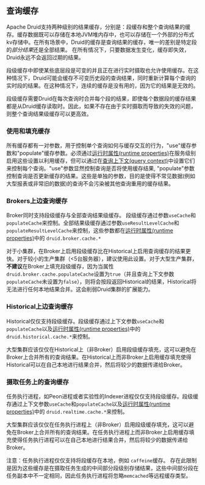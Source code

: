 <!-- toc -->
## 查询缓存

Apache Druid支持两种级别的结果缓存，分别是：段缓存和整个查询结果的缓存。缓存数据既可以存储在本地JVM堆内存中，也可以存储在一个外部的分布式kv存储中。在所有场景中，Druid的缓存是查询结果的缓存，唯一的差别是特定段的*部分结果*还是全部结果。 在所有情况下，只要数据发生变化，缓存即失效，Druid永远不会返回过期的结果。

段级缓存中即使某些底层段是可变的并且正在进行实时摄取也允许使用缓存。在这种情况下，Druid可能会缓存不可变历史段的查询结果，同时重新计算每个查询的实时段的结果。在这种情况下，连续的缓存是没有用的，因为它的结果是无效的。

段级缓存需要Druid在每次查询时合并每个段的结果，即使每个数据段的缓存结果都是从Druid缓存读取时。因此，如果不存在由于实时摄取而导致的失效的问题，则整个查询结果级缓存可以更高效。

### 使用和填充缓存

所有缓存都有一对参数，用于控制单个查询如何与缓存交互的行为，"use"缓存参数和"populate"缓存参数。必须通过[运行时属性(runtime properties)](../Configuration/configuration.md)在服务级别启用这些设置以利用缓存，但可以通过在[查询上下文(query context)](query-context.md)中设置它们来控制每个查询。"use"参数显然控制查询是否将使用缓存结果, "populate"参数控制查询是否更新缓存的结果。这些是单独的参数，目的是使得不常见数据(例如大型报表或非常旧的数据)的查询不会污染被其他查询重用的缓存结果。

### Brokers上边查询缓存

Broker同时支持段级缓存与全部查询结果级缓存。 段级缓存通过参数`useCache`和`populateCache`来控制。全部结果级缓存通过参数`useResultLevelCache`和`populateResultLevelCache`来控制，这些参数都在[运行时属性(runtime properties)](../Configuration/configuration.md)中的 `druid.broker.cache.*`

对于小集群，在Broker上启用段级缓存比在Historical上启用查询缓存的结果更快。对于较小的生产集群（<5台服务器），建议使用此设置。对于大型生产集群，**不建议**在Broker上填充段级缓存，因为当属性`druid.broker.cache.populateCache`设置为`true`（并且查询上下文参数`populateCache`未设置为`false`），则将会按段返回Historical的结果，Historical将无法进行任何本地结果合并。这会削弱Druid集群的扩展能力。

### Historical上边查询缓存

Historical仅仅支持段级缓存。段级缓存通过上下文参数`useCache`和`populateCache`以及[运行时属性(runtime properties)](../Configuration/configuration.md)中的 `druid.historical.cache.*`来控制。

大型集群应该仅仅在Historical上（非Broker）启用段级缓存填充，这可以避免在Broker上合并所有的查询结果。在Historical上而非Broker上启用缓存填充使得Historical可以在自己本地进行结果合并，然后将较少的数据传递给Broker。

### 摄取任务上的查询缓存

任务执行进程，如Peon进程或者实验性的Indexer进程仅仅支持段级缓存。段级缓存通过上下文参数`useCache`和`populateCache`以及[运行时属性(runtime properties)](../Configuration/configuration.md)中的 `druid.realtime.cache.*`来控制。

大型集群应该仅仅在任务执行进程上（非Broker）启用段级缓存填充，这可以避免在Broker上合并所有的查询结果。在任务执行进程上而非Broker上启用缓存填充使得任务执行进程可以在自己本地进行结果合并，然后将较少的数据传递给Broker。

注意：任务执行进程仅仅支持将段缓存在本地，例如 `caffeine`缓存。 存在此限制是因为这些缓存是在摄取任务生成的中间部分段级别存储结果，这些中间部分段在任务副本中不一定相同，因此任务执行进程将忽略`memcached`等远程缓存类型。